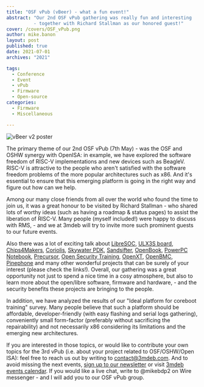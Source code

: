 ```yaml
---
title: "OSF vPub (vBeer) - what a fun event!"
abstract: "Our 2nd OSF vPub gathering was really fun and interesting
          - together with Richard Stallman as our honored guest!"
cover: /covers/OSF_vPub.png
author: mike.banon
layout: post
published: true
date: 2021-07-01
archives: "2021"

tags:
  - Conference
  - Event
  - vPub
  - Firmware
  - Open-source
categories:
  - Firmware
  - Miscellaneous

---
```


![vBeer v2 poster](/img/vbeer_v2_poster.png)

The primary theme of our 2nd OSF vPub (7th May) - was the OSF and OSHW synergy
with OpenISA: in example, we have explored the software freedom of RISC-V
implementations and new devices such as BeagleV. RISC-V is attractive to the
people who aren't satisfied with the software freedom problems of the more
popular architectures such as x86. And it's essential to ensure that this
emerging platform is going in the right way and figure out how can we help.

Among our many close friends from all over the world who found the time to join
us, it was a great honour to be visited by Richard Stallman - who shared lots of
worthy ideas (such as having a roadmap & status pages) to assist the liberation
of RISC-V. Many people (myself included!) were happy to discuss with RMS, - and
we at 3mdeb will try to invite more such prominent guests to our future events.

Also there was a lot of exciting talk about [LibreSOC][1], [ULX3S board][2],
[Chips4Makers][3], [Coriolis][4], [Skywater PDK][5], [Sandsifter][6],
[OpenBook][7], [PowerPC Notebook][8], [Precursor][9], [Open Security
Training][10], [OpenXT][11], [OpenBMC][12], [Pinephone][13] and many other
wonderful projects that can be surely of your interest (please check the
links!). Overall, our gathering was a great opportunity not just to spend a nice
time in a cosy atmosphere, but also to learn more about the open/libre software,
firmware and hardware, - and the security benefits these projects are bringing
to the people.

In addition, we have analyzed the results of our "Ideal platform for coreboot
training" survey. Many people believe that such a platform should be affordable,
developer-friendly (with easy flashing and serial logs gathering), conveniently
small form-factor (preferably without sacrificing the repairability) and not
necessarily x86 considering its limitations and the emerging new architectures.

If you are interested in those topics, or would like to contribute your own
topics for the 3rd vPub (i.e. about your project related to OSF/OSHW/Open ISA):
feel free to reach us out by writing to <contact@3mdeb.com>. And to avoid
missing the next events, [sign up to our newsletter][14] or visit [3mdeb events
calendar][15]. If you would like a live chat, write to @mikebdp2 on Wire
messenger - and I will add you to our OSF vPub group.

 [1]: https://libre-soc.org/
 [2]: https://www.crowdsupply.com/radiona/ulx3s
 [3]: https://chips4makers.io/
 [4]: http://coriolis.lip6.fr/
 [5]: https://github.com/google/skywater-pdk
 [6]: https://github.com/Battelle/sandsifter
 [7]: https://openbook.net/
 [8]: https://www.powerpc-notebook.org/
 [9]: https://www.crowdsupply.com/sutajio-kosagi/precursor 
 [10]: https://www.opensecuritytraining.info/
 [11]: https://openxt.org/
 [12]: https://github.com/openbmc/openbmc
 [13]: https://www.pine64.org/pinephone/
 [14]: https://newsletter.3mdeb.com/subscription/PW6XnCeK6
 [15]: https://3mdeb.com/events/
